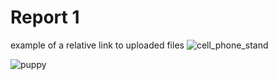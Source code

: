 
# Report 1

example of a relative link to uploaded files
![cell_phone_stand](filename.jpg)


![puppy](https://www.scotsman.com/webimg/b25lY21zOjg0ZmUyYzMwLTk3OWEtNDVjNi1hMGM5LWIxYjI2NGZiOTdkOTo4N2QzMjVhMy03YTBiLTRhMDktOWIzZC1kMWZhYTI0OGI5YmM=.jpg?crop=3:2,smart&width=1200&auto=webp&quality=75)
